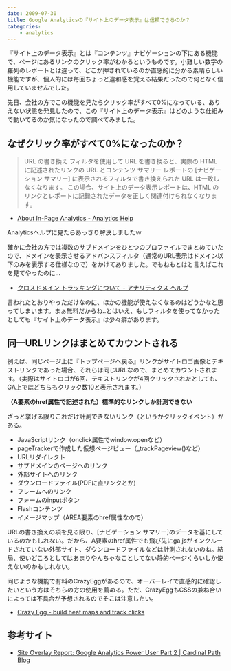 ```yaml
---
date: 2009-07-30
title: Google Analyticsの『サイト上のデータ表示』は信頼できるのか？
categories: 
    - analytics
---
```


『サイト上のデータ表示』とは『コンテンツ』ナビゲーションの下にある機能で、ページにあるリンクのクリック率がわかるというものです。小難しい数字の羅列のレポートとは違って、どこが押されているのか直感的に分かる素晴らしい機能ですが、個人的には毎回ちょっと違和感を覚える結果だったので何となく信用していませんでした。

先日、会社の方でこの機能を見たらクリック率がすべて0%になっている、ありえない状態を発見したので、この『サイト上のデータ表示』はどのような仕組みで動いてるのか気になったので調べてみました。

## なぜクリック率がすべて0%になったのか？

> URL の書き換え フィルタを使用して URL を書き換ると、実際の HTML に記述されたリンクの URL とコンテンツ サマリー レポートの [ナビゲーション サマリー] に表示されるフィルタで書き換えられた URL は一致しなくなります。 この場合、サイト上のデータ表示レポートは、HTML のリンクとレポートに記録されたデータを正しく関連付けられなくなります。

+ [About In-Page Analytics - Analytics Help](https://support.google.com/analytics/answer/2558811?hlrm=en&rd=1)

Analyticsヘルプに見たらあっさり解決しましたｗ


確かに会社の方では複数のサブドメインをひとつのプロファイルでまとめていたので、ドメインを表示させるアドバンスフィルタ（通常のURL表示はドメイン以下のみを表示する仕様なので）をかけてありました。でもねもとはと言えばこれを見てやったのに...

+ [クロスドメイン トラッキングについて - アナリティクス ヘルプ](https://support.google.com/analytics/answer/1033876?hl=ja&rd=1)

言われたとおりやっただけなのに、ほかの機能が使えなくなるのはどうかなと思ってしまいます。まぁ無料だからね..とはいえ、もしフィルタを使ってなかったとしても『サイト上のデータ表示』は少々癖があります。

## 同一URLリンクはまとめてカウントされる

例えば、同じページ上に『トップページへ戻る』リンクがサイトロゴ画像とテキストリンクであった場合、それらは同じURLなので、まとめてカウントされます。（実際はサイトロゴが6回、テキストリンクが4回クリックされたとしても、GA上ではどちらもクリック数10と表示されます。）

__（A要素のhref属性で記述された）標準的なリンクしか計測できない__

ざっと挙げる限りこれだけ計測できないリンク（というかクリックイベント）がある。

+ JavaScriptリンク（onclick属性でwindow.openなど）
+ pageTrackerで作成した仮想ページビュー（_trackPageview()など）
+ URLリダイレクト
+ サブドメインのページへのリンク
+ 外部サイトへのリンク
+ ダウンロードファイル(PDFに直リンクとか)
+ フレームへのリンク
+ フォームのinputボタン
+ Flashコンテンツ
+ イメージマップ（AREA要素のhref属性なので）

URLの書き換えの項を見る限り、[ナビゲーション サマリー]のデータを基にしているのかもしれない。だから、A要素のhref属性でも飛び先にga.jsがインクルードされていない外部サイト、ダウンロードファイルなどは計測されないのね。結局、使いどころとしてはあまりやんちゃなことしてない静的ページくらいしか使えないのかもしれない。

同じような機能で有料のCrazyEggがあるので、オーバーレイで直感的に確認したいという方はそちらの方の使用を薦める。ただ、CrazyEggもCSSの兼ね合いによっては不具合が予想されるのでそこは注意したい。

+ [Crazy Egg - build heat maps and track clicks](http://www.crazyegg.com/help/Viewing_Results/Why_is_my_website_not_displaying_all_the_images_or_CSS/)

## 参考サイト

+ [Site Overlay Report: Google Analytics Power User Part 2 | Cardinal Path Blog](http://www.cardinalpath.com/site-overlay-report-google-analytics-power-user-part-2/)



